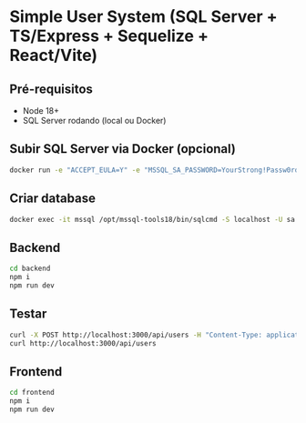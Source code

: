 # Simple User System (SQL Server + TS/Express + Sequelize + React/Vite)

## Pré-requisitos

- Node 18+
- SQL Server rodando (local ou Docker)

## Subir SQL Server via Docker (opcional)

```bash
docker run -e "ACCEPT_EULA=Y" -e "MSSQL_SA_PASSWORD=YourStrong!Passw0rd"   -p 1433:1433 --name mssql -d mcr.microsoft.com/mssql/server:2022-latest
```

## Criar database

```bash
docker exec -it mssql /opt/mssql-tools18/bin/sqlcmd -S localhost -U sa -P YourStrong!Passw0rd -C -Q "CREATE DATABASE SimpleUsers;"
```

## Backend

```bash
cd backend
npm i
npm run dev
```

## Testar

```bash
curl -X POST http://localhost:3000/api/users -H "Content-Type: application/json" -d '{"name":"Bruna","email":"bruna@ska.com","password":"123456"}'
curl http://localhost:3000/api/users
```

## Frontend

```bash
cd frontend
npm i
npm run dev
```
